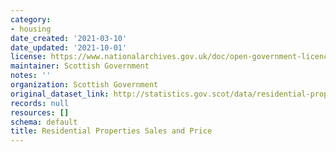 ```yaml
---
category:
- housing
date_created: '2021-03-10'
date_updated: '2021-10-01'
license: https://www.nationalarchives.gov.uk/doc/open-government-licence/version/3/
maintainer: Scottish Government
notes: ''
organization: Scottish Government
original_dataset_link: http://statistics.gov.scot/data/residential-properties-sales-and-price
records: null
resources: []
schema: default
title: Residential Properties Sales and Price
---
```

